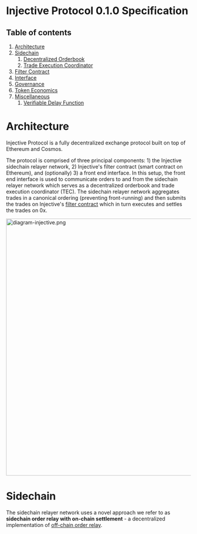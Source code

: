 # Injective Protocol 0.1.0 Specification
## Table of contents

1.  [Architecture](#architecture)
1.  [Sidechain](#sidechain)
      1.  [Decentralized Orderbook](#decentralizedorderbook)
      1.  [Trade Execution Coordinator](#tradeexecutioncoordinator)
1.  [Filter Contract](#filter)
1.  [Interface](#interface)
1.  [Governance](#governance)
1.  [Token Economics](#tokeneconomics)
1.  [Miscellaneous](#miscellaneous)
      1.  [Verifiable Delay Function](#verifiabledelayfunction)



# Architecture

Injective Protocol is a fully decentralized exchange protocol built on top of Ethereum and Cosmos. 

The protocol is comprised of three principal components: 1) the Injective sidechain relayer network, 2) Injective's filter contract (smart contract on Ethereum), and (optionally) 3) a front end interface. In this setup, the front end interface is used to communicate orders to and from the sidechain relayer network which serves as a decentralized orderbook and trade execution coordinator (TEC). The sidechain relayer network aggregates trades in a canonical ordering (preventing front-running) and then submits the trades on Injective's [filter contract](https://github.com/0xProject/0x-protocol-specification/blob/master/v2/v2-specification.md#filter-contracts) which in turn executes and settles the trades on 0x. 



<img alt="diagram-injective.png" src="https://cl.ly/f9077bd91d24/download/diagram-injective.png" width="700px"/>

# Sidechain

The sidechain relayer network uses a novel approach we refer to as **sidechain order relay with on-chain settlement** - a decentralized implementation of [off-chain order relay](https://github.com/0xProject/0x-protocol-specification/blob/master/v2/v2-specification.md#architecture). 


